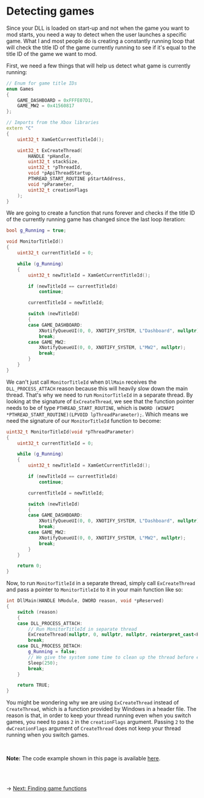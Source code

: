 # Detecting games

Since your DLL is loaded on start-up and not when the game you want to mod starts, you need a way to detect when the user launches a specific game.
What I and most people do is creating a constantly running loop that will check the title ID of the game currently running to see if it's equal to the title ID of the game we want to mod.

First, we need a few things that will help us detect what game is currently running:

```C++
// Enum for game title IDs
enum Games
{
    GAME_DASHBOARD = 0xFFFE07D1,
    GAME_MW2 = 0x41560817
};

// Imports from the Xbox libraries
extern "C"
{
    uint32_t XamGetCurrentTitleId();

    uint32_t ExCreateThread(
        HANDLE *pHandle,
        uint32_t stackSize,
        uint32_t *pThreadId,
        void *pApiThreadStartup,
        PTHREAD_START_ROUTINE pStartAddress,
        void *pParameter,
        uint32_t creationFlags
    );
}
```

We are going to create a function that runs forever and checks if the title ID of the currently running game has changed since the last loop iteration:

```C++
bool g_Running = true;

void MonitorTitleId()
{
    uint32_t currentTitleId = 0;

    while (g_Running)
    {
        uint32_t newTitleId = XamGetCurrentTitleId();

        if (newTitleId == currentTitleId)
            continue;

        currentTitleId = newTitleId;

        switch (newTitleId)
        {
        case GAME_DASHBOARD:
            XNotifyQueueUI(0, 0, XNOTIFY_SYSTEM, L"Dashboard", nullptr);
            break;
        case GAME_MW2:
            XNotifyQueueUI(0, 0, XNOTIFY_SYSTEM, L"MW2", nullptr);
            break;
        }
    }
}
```

We can't just call `MonitorTitleId` when `DllMain` receives the `DLL_PROCESS_ATTACH` reason because this will heavily slow down the main thread. That's why we need to run `MonitorTitleId` in a separate thread.
By looking at the signature of `ExCreateThread`, we see that the function pointer needs to be of type `PTHREAD_START_ROUTINE`, which is `DWORD (WINAPI *PTHREAD_START_ROUTINE)(LPVOID lpThreadParameter);`. Which means we need the signature of our `MonitorTitleId` function to become:

```C++
uint32_t MonitorTitleId(void *pThreadParameter)
{
    uint32_t currentTitleId = 0;

    while (g_Running)
    {
        uint32_t newTitleId = XamGetCurrentTitleId();

        if (newTitleId == currentTitleId)
            continue;

        currentTitleId = newTitleId;

        switch (newTitleId)
        {
        case GAME_DASHBOARD:
            XNotifyQueueUI(0, 0, XNOTIFY_SYSTEM, L"Dashboard", nullptr);
            break;
        case GAME_MW2:
            XNotifyQueueUI(0, 0, XNOTIFY_SYSTEM, L"MW2", nullptr);
            break;
        }
    }

    return 0;
}
```

Now, to run `MonitorTitleId` in a separate thread, simply call `ExCreateThread` and pass a pointer to `MonitorTitleId` to it in your main function like so:

```C++
int DllMain(HANDLE hModule, DWORD reason, void *pReserved)
{
    switch (reason)
    {
    case DLL_PROCESS_ATTACH:
        // Run MonitorTitleId in separate thread
        ExCreateThread(nullptr, 0, nullptr, nullptr, reinterpret_cast<PTHREAD_START_ROUTINE>(MonitorTitleId), nullptr, 2);
        break;
    case DLL_PROCESS_DETACH:
        g_Running = false;
        // We give the system some time to clean up the thread before exiting
        Sleep(250);
        break;
    }

    return TRUE;
}
```

You might be wondering why we are using `ExCreateThread` instead of `CreateThread`, which is a function provided by Windows in a header file. The reason is that, in order to keep your thread running even when you switch games, you need to pass `2` in the `creationFlags` argument. Passing `2` to the `dwCreationFlags` argument of `CreateThread` does not keep your thread running when you switch games.

<br/>

**Note:** The code example shown in this page is available [here](detecting-games.cpp).

<br/><br/>

&rarr; [Next: Finding game functions](../finding-functions.md)
